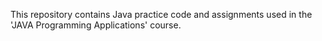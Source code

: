 This repository contains Java practice code and assignments used in the 'JAVA Programming Applications' course.

